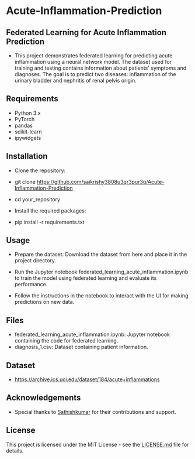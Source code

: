 # Acute-Inflammation-Prediction

## Federated Learning for Acute Inflammation Prediction
- This project demonstrates federated learning for predicting acute inflammation using a neural network model. The dataset used for training and testing contains information about patients' symptoms and diagnoses. The goal is to predict two diseases: inflammation of the urinary bladder and nephritis of renal pelvis origin. </br>

## Requirements
- Python 3.x </br>
- PyTorch </br>
- pandas </br>
- scikit-learn </br>
- ipywidgets </br>
## Installation
- Clone the repository: </br>

- git clone https://github.com/saikrishy3808u3qr3pur3q/Acute-Inflammation-Prediction </br>
- cd your_repository </br>
- Install the required packages: </br>

- pip install -r requirements.txt </br>

## Usage
- Prepare the dataset: Download the dataset from here and place it in the project directory. </br>

- Run the Jupyter notebook federated_learning_acute_inflammation.ipynb to train the model using federated learning and evaluate its performance. </br>

- Follow the instructions in the notebook to interact with the UI for making predictions on new data. </br>

## Files
- federated_learning_acute_inflammation.ipynb: Jupyter notebook containing the code for federated learning. </br>
- diagnosis_1.csv: Dataset containing patient information. </br>

## Dataset 
- https://archive.ics.uci.edu/dataset/184/acute+inflammations

## Acknowledgements
- Special thanks to [Sathishkumar](https://github.com/SathishKumar5115) for their contributions and support.

## License

This project is licensed under the MIT License - see the [LICENSE.md](LICENSE) file for details.
